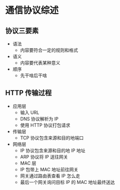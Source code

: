 # 通信协议综述

## 协议三要素
- 语法
	- 内容要符合一定的规则和格式
- 语义
	- 内容要代表某种意义
- 顺序
	- 先干啥后干啥

## HTTP 传输过程
- 应用层
	- 输入 URL
	- DNS 协议解析为 IP
	- 使用 HTTP 协议打包请求
- 传输层
	- TCP 协议包含来源和目的地端口
- 网络层
	- IP 协议包含来源和目的地 IP 地址
	- ARP 协议将 IP 送往网关
	- MAC 层
	- IP 包带上 MAC 地址前往网关
	- 网关通过路由表查看 IP 怎么走
	- 最后一个网关询问目标 IP 的 MAC 地址最终送达

